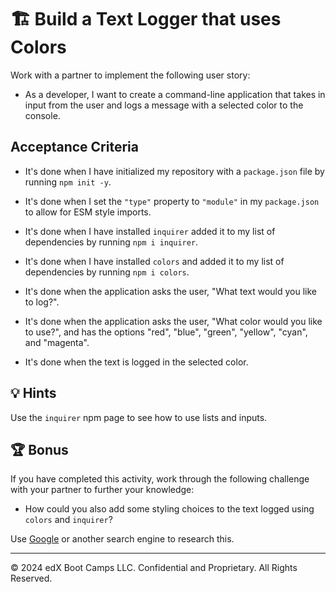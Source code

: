 # 🏗️ Build a Text Logger that uses Colors

Work with a partner to implement the following user story:

* As a developer, I want to create a command-line application that takes in input from the user and logs a message with a selected color to the console.

## Acceptance Criteria

* It's done when I have initialized my repository with a `package.json` file by running `npm init -y`.

* It's done when I set the `"type"` property to `"module"` in my `package.json` to allow for ESM style imports.

* It's done when I have installed `inquirer` added it to my list of dependencies by running `npm i inquirer`.

* It's done when I have installed `colors` and added it to my list of dependencies by running `npm i colors`.

* It's done when the application asks the user, "What text would you like to log?".

* It's done when the application asks the user, "What color would you like to use?", and has the options "red", "blue", "green", "yellow", "cyan", and "magenta".

* It's done when the text is logged in the selected color.

## 💡 Hints

Use the `inquirer` npm page to see how to use lists and inputs.

## 🏆 Bonus

If you have completed this activity, work through the following challenge with your partner to further your knowledge:

* How could you also add some styling choices to the text logged using `colors` and `inquirer`?

Use [Google](https://www.google.com) or another search engine to research this.

---

© 2024 edX Boot Camps LLC. Confidential and Proprietary. All Rights Reserved.
